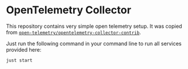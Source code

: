 # OpenTelemetry Collector

This repository contains very simple open telemetry setup. It was copied from [`open-telemetry/opentelemetry-collector-contrib`](https://github.com/open-telemetry/opentelemetry-collector-contrib/tree/main/examples/demo).

Just run the following command in your command line to run all services provided here:

```shell
just start
```
